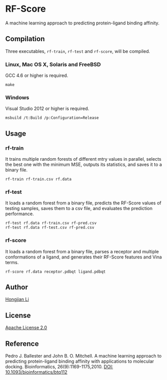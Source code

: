 RF-Score
========

A machine learning approach to predicting protein-ligand binding affinity.


Compilation
-----------

Three executables, `rf-train`, `rf-test` and `rf-score`, will be compiled.

### Linux, Mac OS X, Solaris and FreeBSD

GCC 4.6 or higher is required.

    make

### Windows

Visual Studio 2012 or higher is required.

    msbuild /t:Build /p:Configuration=Release


Usage
-----

### rf-train

It trains multiple random forests of different mtry values in parallel, selects the best one with the minimum MSE, outputs its statistics, and saves it to a binary file.

    rf-train rf-train.csv rf.data

### rf-test

It loads a random forest from a binary file, predicts the RF-Score values of testing samples, saves them to a csv file, and evaluates the prediction performance.

	rf-test rf.data rf-train.csv rf-pred.csv
    rf-test rf.data rf-test.csv rf-pred.csv

### rf-score

It loads a random forest from a binary file, parses a receptor and multiple conformations of a ligand, and generates their RF-Score features and Vina terms.

    rf-score rf.data receptor.pdbqt ligand.pdbqt


Author
------

[Hongjian Li]


License
-------

[Apache License 2.0]


Reference
---------

Pedro J. Ballester and John B. O. Mitchell. A machine learning approach to predicting protein-ligand binding affinity with applications to molecular docking. Bioinformatics, 26(9):1169-1175,2010. [DOI: 10.1093/bioinformatics/btq112]


[Hongjian Li]: http://www.cse.cuhk.edu.hk/~hjli
[Apache License 2.0]: http://www.apache.org/licenses/LICENSE-2.0
[DOI: 10.1093/bioinformatics/btq112]: http://dx.doi.org/10.1093/bioinformatics/btq112